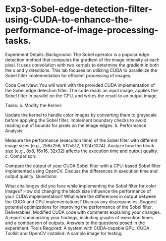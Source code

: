 # Exp3-Sobel-edge-detection-filter-using-CUDA-to-enhance-the-performance-of-image-processing-tasks.

Experiment Details:
Background: The Sobel operator is a popular edge detection method that computes the gradient of the image intensity at each pixel. It uses convolution with two kernels to determine the gradient in both the x and y directions. This lab focuses on utilizing CUDA to parallelize the Sobel filter implementation for efficient processing of images.

Code Overview: You will work with the provided CUDA implementation of the Sobel edge detection filter. The code reads an input image, applies the Sobel filter in parallel on the GPU, and writes the result to an output image.

Tasks: a. Modify the Kernel:

Update the kernel to handle color images by converting them to grayscale before applying the Sobel filter.
Implement boundary checks to avoid reading out of bounds for pixels on the image edges.
b. Performance Analysis:

Measure the performance (execution time) of the Sobel filter with different image sizes (e.g., 256x256, 512x512, 1024x1024).
Analyze how the block size (e.g., 8x8, 16x16, 32x32) affects the execution time and output quality.
c. Comparison:

Compare the output of your CUDA Sobel filter with a CPU-based Sobel filter implemented using OpenCV.
Discuss the differences in execution time and output quality.
Questions:

What challenges did you face while implementing the Sobel filter for color images?
How did changing the block size influence the performance of your CUDA implementation?
What were the differences in output between the CUDA and CPU implementations? Discuss any discrepancies.
Suggest potential optimizations for improving the performance of the Sobel filter.
Deliverables:
Modified CUDA code with comments explaining your changes.
A report summarizing your findings, including graphs of execution times and a comparison of outputs.
Answers to the questions posed in the experiment.
Tools Required:
A system with CUDA-capable GPU.
CUDA Toolkit and OpenCV installed.
A sample image for testing.
